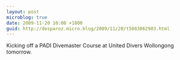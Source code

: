 ```yaml
---
layout: post
microblog: true
date: 2009-11-20 10:00 +1000
guid: http://desparoz.micro.blog/2009/11/20/t5883862903.html
---
```

Kicking off a PADI Divemaster Course at United Divers Wollongong tomorrow.

